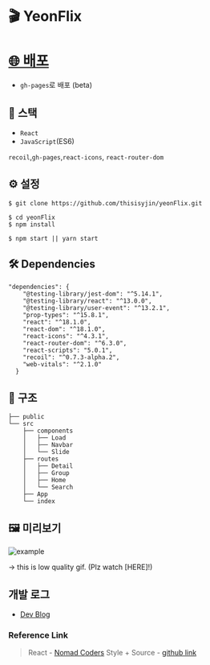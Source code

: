 # 🎬 YeonFlix

# [🌐 배포](https://thisisyjin.github.io/yeonFlix)
- `gh-pages`로 배포 (beta)



## 🚀 스택

- `React`
- `JavaScript`(ES6)

`recoil`,`gh-pages`,`react-icons`, `react-router-dom`

## ⚙️ 설정

```
$ git clone https://github.com/thisisyjin/yeonFlix.git

$ cd yeonFlix
$ npm install

$ npm start || yarn start
```

## 🛠 Dependencies

```
"dependencies": {
    "@testing-library/jest-dom": "^5.14.1",
    "@testing-library/react": "^13.0.0",
    "@testing-library/user-event": "^13.2.1",
    "prop-types": "^15.8.1",
    "react": "^18.1.0",
    "react-dom": "^18.1.0",
    "react-icons": "^4.3.1",
    "react-router-dom": "^6.3.0",
    "react-scripts": "5.0.1",
    "recoil": "^0.7.3-alpha.2",
    "web-vitals": "^2.1.0"
  }
```

## 📁 구조

```
├── public
└── src
    ├── components
    │   ├── Load
    │   ├── Navbar
    │   └── Slide
    ├── routes
    │   ├── Detail
    │   ├── Group
    │   ├── Home
    │   └── Search
    ├── App
    └── index
```

## 🖼 미리보기

![example](https://user-images.githubusercontent.com/89119982/168229561-2a57dd08-acee-4c5e-a572-b87a2fec2a53.gif)

-> this is low quality gif. (Plz watch [HERE]!)


## 개발 로그

- [Dev Blog](https://velog.io/@thisisyjin/YeonFlix-day-01)

### Reference Link

> React - [Nomad Coders](https://nomadcoders.co/courses)
> Style + Source - [github link](https://keinn51.github.io/React_JS_Movie_Web_Nomad/)
